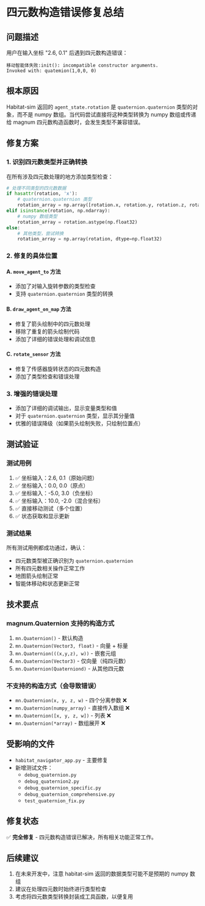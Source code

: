 # 四元数构造错误修复总结

## 问题描述
用户在输入坐标 "2.6, 0.1" 后遇到四元数构造错误：
```
移动智能体失败:init(): incompatible constructor arguments.
Invoked with: quatemion(1,0,0, 0)
```

## 根本原因
Habitat-sim 返回的 `agent_state.rotation` 是 `quaternion.quaternion` 类型的对象，而不是 numpy 数组。当代码尝试直接将这种类型转换为 numpy 数组或传递给 magnum 四元数构造函数时，会发生类型不兼容错误。

## 修复方案

### 1. 识别四元数类型并正确转换
在所有涉及四元数处理的地方添加类型检查：

```python
# 处理不同类型的四元数数据
if hasattr(rotation, 'x'):
    # quaternion.quaternion 类型
    rotation_array = np.array([rotation.x, rotation.y, rotation.z, rotation.w], dtype=np.float32)
elif isinstance(rotation, np.ndarray):
    # numpy 数组类型
    rotation_array = rotation.astype(np.float32)
else:
    # 其他类型，尝试转换
    rotation_array = np.array(rotation, dtype=np.float32)
```

### 2. 修复的具体位置

#### A. `move_agent_to` 方法
- 添加了对输入旋转参数的类型检查
- 支持 `quaternion.quaternion` 类型的转换

#### B. `draw_agent_on_map` 方法  
- 修复了箭头绘制中的四元数处理
- 移除了重复的箭头绘制代码
- 添加了详细的错误处理和调试信息

#### C. `rotate_sensor` 方法
- 修复了传感器旋转状态的四元数构造
- 添加了类型检查和错误处理

### 3. 增强的错误处理
- 添加了详细的调试输出，显示变量类型和值
- 对于 `quaternion.quaternion` 类型，显示其分量值
- 优雅的错误降级（如果箭头绘制失败，只绘制位置点）

## 测试验证

### 测试用例
1. ✅ 坐标输入：2.6, 0.1（原始问题）
2. ✅ 坐标输入：0.0, 0.0（原点）  
3. ✅ 坐标输入：-5.0, 3.0（负坐标）
4. ✅ 坐标输入：10.0, -2.0（混合坐标）
5. ✅ 直接移动测试（多个位置）
6. ✅ 状态获取和显示更新

### 测试结果
所有测试用例都成功通过，确认：
- 四元数类型被正确识别为 `quaternion.quaternion`
- 所有四元数相关操作正常工作
- 地图箭头绘制正常
- 智能体移动和状态更新正常

## 技术要点

### magnum.Quaternion 支持的构造方式
1. `mn.Quaternion()` - 默认构造
2. `mn.Quaternion(Vector3, float)` - 向量 + 标量
3. `mn.Quaternion(((x,y,z), w))` - 嵌套元组
4. `mn.Quaternion(Vector3)` - 仅向量（纯四元数）
5. `mn.Quaternion(Quaterniond)` - 从其他四元数

### 不支持的构造方式（会导致错误）
- `mn.Quaternion(x, y, z, w)` - 四个分离参数 ❌
- `mn.Quaternion(numpy_array)` - 直接传入数组 ❌  
- `mn.Quaternion([x, y, z, w])` - 列表 ❌
- `mn.Quaternion(*array)` - 数组展开 ❌

## 受影响的文件
- `habitat_navigator_app.py` - 主要修复
- 新增测试文件：
  - `debug_quaternion.py`
  - `debug_quaternion2.py` 
  - `debug_quaternion_specific.py`
  - `debug_quaternion_comprehensive.py`
  - `test_quaternion_fix.py`

## 修复状态
✅ **完全修复** - 四元数构造错误已解决，所有相关功能正常工作。

## 后续建议
1. 在未来开发中，注意 habitat-sim 返回的数据类型可能不是预期的 numpy 数组
2. 建议在处理四元数时始终进行类型检查
3. 考虑将四元数类型转换封装成工具函数，以便复用
